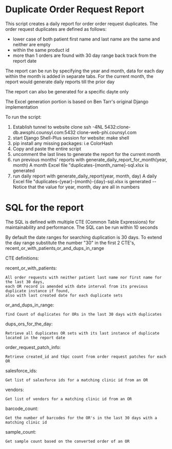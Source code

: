 # Duplicate Order Request Report


This script creates a daily report for order order request duplicates. The order request duplicates
are defined as follows:
  - lower case of both patient first name and last name are the same and neither are empty
  - within the same product id
  - more than 1 orders are found with 30 day range back track from the report date

The report can be run by specifying the year and month, data for each day within the month is added in separate tabs.
For the current month, the report would generate daily reports till the prior day

The report can also be generated for a specific dayte only

The Excel generation portion is based on Ben Tarr's original Django implementation

To run the script:
1. Establish tunnel to website clone
   ssh -4NL 5432:clone-db.awsphi.counsyl.com:5432 clone-web-phi.counsyl.com
2. start Django Shell-Plus session for website: make shell
3. pip install any missing packages: i.e ColorHash
4. Copy and paste the entire script
5. uncomment the last lines to generate the report for the current month
6. run previous months' reports with generate_daily_report_for_month(year, month)
   A month Excel file "duplicates-{month_name}-sql.xlsx is generated
7. run daily report with generate_daily_report(year, month, day)
   A daily Excel file "duplicates-{year}-{month}-{day}-sql.xlsx is generated
   --Notice that the value for year, month, day are all in numbers


# SQL for the report

The SQL is defined with multiple CTE (Common Table Expressions) for maintainability
and performance. The SQL can be run within 10 seconds

By default the date ranges for searching duplication is 30 days. To extend the day range
substitute the number "30" in the first 2 CTE's, recent_or_with_patients,or_and_dups_in_range

CTE definitions:

recent_or_with_patients:

    All order requests with neither patient last name nor first name for the last 30 days,
    each OR record is amended with date interval from its previous duplicate instance if found,
    also with last created date for each duplicate sets
    
or_and_dups_in_range:

    find Count of duplicates for ORs in the last 30 days with duplicates
    
dups_ors_for_the_day:

    Retrieve all duplicates OR sets with its last instance of duplicate located in the report date
    
order_request_patch_info:

    Retrieve created_id and tkpc count from order request patches for each OR
    
salesforce_ids:

    Get list of salesforce ids for a matching clinic id from an OR
    
vendors:

    Get list of vendors for a matching clinic id from an OR
    
barcode_count:

    Get the number of barcodes for the OR's in the last 30 days with a matching clinic id
    
sample_count:

    Get sample count based on the converted order of an OR

